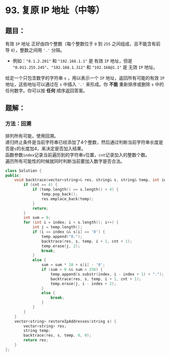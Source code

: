 # 93. 复原 IP 地址（中等）
## 题目：
有效 `IP` 地址 正好由四个整数（每个整数位于 `0` 到 `255` 之间组成，且不能含有前导 `0`），整数之间用 `'.'` 分隔。
* 例如：`"0.1.2.201"` 和 `"192.168.1.1"` 是 有效 `IP` 地址，但是 `"0.011.255.245"`、`"192.168.1.312"` 和 `"192.168@1.1"` 是 无效 `IP` 地址。

给定一个只包含数字的字符串 `s` ，用以表示一个 `IP` 地址，返回所有可能的有效 `IP` 地址，这些地址可以通过在 `s` 中插入 `'.'` 来形成。你 **不能** 重新排序或删除 `s` 中的任何数字。你可以按 **任何** 顺序返回答案。
## 题解：
### 方法：回溯
排列所有可能，使用回溯。\
递归终止条件是当前字符串已经添加了4个整数，然后通过判断当前字符串长度是否是`s`的长度加4，来决定是否加入结果。\
函数参数`index`记录当前遍历到的字符串`s`位置，`cnt`记录加入的整数个数。\
遍历所有可能性的时候就同时判断当前要加入数字是否合法。
```c++
class Solution {
public:
    void backtrace(vector<string>& res, string& s, string& temp, int index, int cnt) {
        if (cnt == 4) {
            if (temp.length() == s.length() + 4) {
                temp.pop_back();
                res.emplace_back(temp);
            }
            return;
        }
        int sum = 0;
        for (int i = index; i < s.length(); i++) {
            int j = temp.length();
            if (i == index && s[i] == '0') {
                temp.append("0.");
                backtrace(res, s, temp, i + 1, cnt + 1);
                temp.erase(j, 2);
                break;
            }
            else {
                sum = sum * 10 + s[i] - '0';
                if (sum > 0 && sum < 256) {
                    temp.append(s.substr(index, i - index + 1) + ".");
                    backtrace(res, s, temp, i + 1, cnt + 1);
                    temp.erase(j, i - index + 2);
                }
                else {
                    break;
                }
            }
        }
    }
    vector<string> restoreIpAddresses(string s) {
        vector<string> res;
        string temp;
        backtrace(res, s, temp, 0, 0);
        return res;
    }
};
```